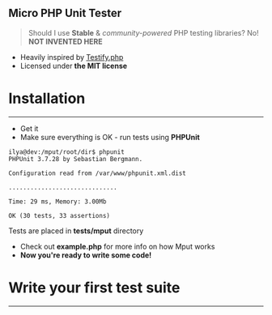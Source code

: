 Micro PHP Unit Tester
---------------------
> Should I use __Stable__ & *community-powered* PHP testing libraries?  No! __NOT INVENTED HERE__

+ Heavily inspired by [Testify.php](https://github.com/marco-fiset/Testify.php)
+ Licensed under __the MIT license__

# Installation
--------------
+ Get it 
+ Make sure everything is OK - run tests using __PHPUnit__

~~~ 
ilya@dev:/mput/root/dir$ phpunit 
PHPUnit 3.7.28 by Sebastian Bergmann.

Configuration read from /var/www/phpunit.xml.dist

..............................

Time: 29 ms, Memory: 3.00Mb

OK (30 tests, 33 assertions)
~~~
Tests are placed in __tests/mput__ directory

+ Check out __example.php__ for more info on how Mput works
+ **Now you're ready to write some code!**

# Write your first test suite
-----------------------------
